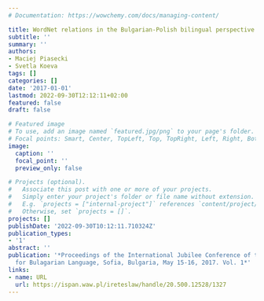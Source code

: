 ```yaml
---
# Documentation: https://wowchemy.com/docs/managing-content/

title: WordNet relations in the Bulgarian-Polish bilingual perspective
subtitle: ''
summary: ''
authors:
- Maciej Piasecki
- Svetla Koeva
tags: []
categories: []
date: '2017-01-01'
lastmod: 2022-09-30T12:12:11+02:00
featured: false
draft: false

# Featured image
# To use, add an image named `featured.jpg/png` to your page's folder.
# Focal points: Smart, Center, TopLeft, Top, TopRight, Left, Right, BottomLeft, Bottom, BottomRight.
image:
  caption: ''
  focal_point: ''
  preview_only: false

# Projects (optional).
#   Associate this post with one or more of your projects.
#   Simply enter your project's folder or file name without extension.
#   E.g. `projects = ["internal-project"]` references `content/project/deep-learning/index.md`.
#   Otherwise, set `projects = []`.
projects: []
publishDate: '2022-09-30T10:12:11.710324Z'
publication_types:
- '1'
abstract: ''
publication: '*Proceedings of the International Jubilee Conference of the Institute
  for Bulagarian Language, Sofia, Bulgaria, May 15-16, 2017. Vol. 1*'
links:
- name: URL
  url: https://ispan.waw.pl/ireteslaw/handle/20.500.12528/1327
---
```

